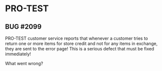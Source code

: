 # PRO-TEST 

## BUG #2099

PRO-TEST customer service reports that whenever a customer tries to return one
or more items for store credit and not for any items in exchange, they are sent
to the error page!  This is a serious defect that must be fixed immediately!

What went wrong?

